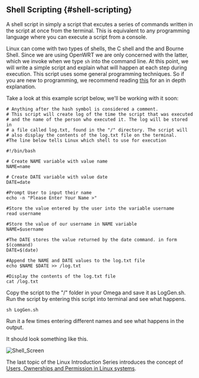 ## Shell Scripting {#shell-scripting}

A shell script in simply a script that excutes a series of commands written in the script at once from the terminal. This is equivalent to any programming language where you can execute a script from a console. 

Linux can come with two types of shells, the C shell and the and Bourne Shell. Since we are using OpenWRT we are only concerned with the latter, which we invoke when we type `sh` into the command line. At this point, we will write a simple script and explain what will happen at each step during execution. This script uses some general programming techniques. So if you are new to programming, we recommend reading [this](http://www.tutorialspoint.com/unix/unix-what-is-shell.htm) for an in depth explanation.

Take a look at this example script below, we'll be working with it soon:

```
# Anything after the hash symbol is considered a comment.
# This script will create log of the time the script that was executed
# and the name of the person who executed it. The log will be stored in
# a file called log.txt, found in the "/" directory. The script will 
# also display the contents of the log.txt file on the terminal. 
#The line below tells Linux which shell to use for execution

#!/bin/bash 

# Create NAME variable with value name
NAME=name 

# Create DATE variable with value date
DATE=date 

#Prompt User to input their name
echo -n "Please Enter Your Name >"

#Store the value entered by the user into the variable username
read username

#Store the value of our username in NAME variable
NAME=$username

#The DATE stores the value returned by the date command. in form $(command)
DATE=$(date)

#Append the NAME and DATE values to the log.txt file
echo $NAME $DATE >> /log.txt 

#Display the contents of the log.txt file
cat /log.txt
```

Copy the script to the "/" folder in your Omega and save it as LogGen.sh. Run the script by entering this script into terminal and see what happens. 

```
sh LogGen.sh
```

Run it a few times entering different names and see what happens in the output. 

It should look something like this.

![Shell_Screen](http://i.imgur.com/9Q9mRWm.png)

The last topic of the Linux Introduction Series introduces the concept of [Users, Ownerships and Permission in Linux systems](#ownership-and-permissions). 
